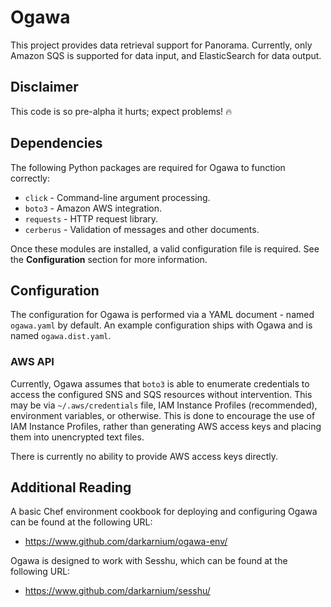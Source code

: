 # Ogawa

This project provides data retrieval support for Panorama. Currently, only Amazon SQS is supported for data input, and ElasticSearch for data output.

## Disclaimer

This code is so pre-alpha it hurts; expect problems! :fire:

## Dependencies

The following Python packages are required for Ogawa to function correctly:

* `click` - Command-line argument processing.
* `boto3` - Amazon AWS integration.
* `requests` - HTTP request library.
* `cerberus` - Validation of messages and other documents.

Once these modules are installed, a valid configuration file is required. See the **Configuration** section for more information.

## Configuration

The configuration for Ogawa is performed via a YAML document - named `ogawa.yaml` by default. An example configuration ships with Ogawa and is named `ogawa.dist.yaml`.

### AWS API

Currently, Ogawa assumes that `boto3` is able to enumerate credentials to access the configured SNS and SQS resources without intervention. This may be via `~/.aws/credentials` file, IAM Instance Profiles (recommended), environment variables, or otherwise. This is done to encourage the use of IAM Instance Profiles, rather than generating AWS access keys and placing them into unencrypted text files.

There is currently no ability to provide AWS access keys directly.

## Additional Reading

A basic Chef environment cookbook for deploying and configuring Ogawa can be found at the following URL:

* https://www.github.com/darkarnium/ogawa-env/

Ogawa is designed to work with Sesshu, which can be found at the following URL:

* https://www.github.com/darkarnium/sesshu/
